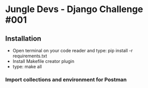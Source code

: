 # Jungle Devs - Django Challenge #001


## Installation

- Open terminal on your code reader and type: pip install -r requirements.txt
- Install Makefile creator plugin
- type: make all

### Import collections and environment for Postman
